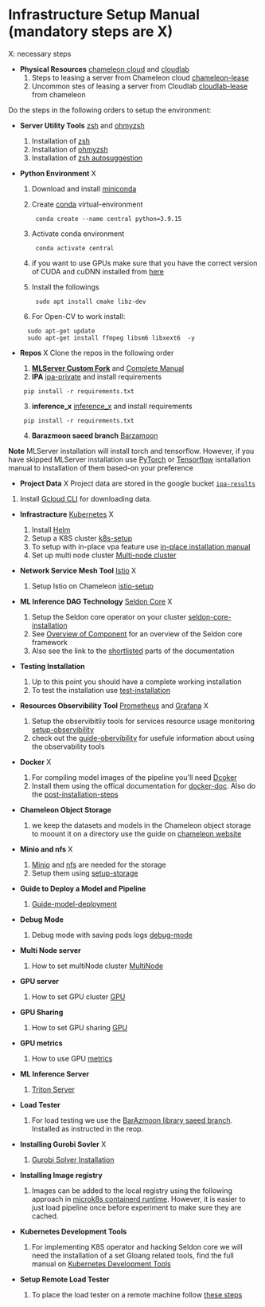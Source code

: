 # Infrastructure Setup Manual (mandatory steps are X)

X: necessary steps
* **Physical Resources** [chameleon cloud](https://www.chameleoncloud.org/) and [cloudlab](https://www.cloudlab.us/)
   1. Steps to leasing a server from Chameleon cloud [chameleon-lease](manual-installation/chameleon-lease.md)
   2. Uncommon stes of leasing a server from Cloudlab [cloudlab-lease](manual-installation/cloudlab-lease.md) from chameleon

Do the steps in the following orders to setup the environment:

* **Server Utility Tools** [zsh](https://www.zsh.org/) and [ohmyzsh](https://ohmyz.sh/)
   1. Installation of [zsh](https://github.com/ohmyzsh/ohmyzsh/wiki/Installing-ZSH)
   2. Installation of [ohmyzsh](https://github.com/ohmyzsh/ohmyzsh)
   3. Installation of [zsh autosuggestion](https://github.com/zsh-users/zsh-autosuggestions/blob/master/INSTALL.md)

* **Python Environment** X
  1. Download and install [miniconda](https://docs.conda.io/en/latest/miniconda.html)
  2. Create [conda](https://docs.conda.io/en/latest/miniconda.html) virtual-environment
     ```
      conda create --name central python=3.9.15
     ```
  3. Activate conda environment
     ```
      conda activate central
     ```
  4. if you want to use GPUs make sure that you have the correct version of CUDA and cuDNN installed from [here](https://docs.nvidia.com/deeplearning/cudnn/install-guide/index.html)

  5. Install the followings
     ```
      sudo apt install cmake libz-dev
     ```
  6. For Open-CV to work install:
    ```
      sudo apt-get update
      sudo apt-get install ffmpeg libsm6 libxext6  -y
    ```

* **Repos** X
Clone the repos in the following order

   1. [**MLServer Custom Fork**](https://github.com/saeid93/MLServer) and [Complete Manual](manual-installation/custom-mlserver.md) 
   2. **IPA** [ipa-private](https://github.com/reconfigurable-ml-pipeline/ipa-private) and install requirements
     ```
      pip install -r requirements.txt
     ```
   3. **inference_x** [inference_x](https://github.com/reconfigurable-ml-pipeline/inference_x) and install requirements
     ```
      pip install -r requirements.txt
     ```
   4. **Barazmoon saeed branch** [Barzamoon](https://github.com/reconfigurable-ml-pipeline/load_tester)

**Note** MLServer installation will install torch and tensorflow. However, if you have skipped MLServer installation use [PyTorch](https://pytorch.org/) or [Tensorflow](https://www.tensorflow.org/install/pip#virtual-environment-install) isntallation manual to installation of them based-on your preference

* **Project Data** X
Project data are stored in the google bucket [`ipa-results`](https://console.cloud.google.com/storage/browser?authuser=7&hl=en&project=kubernetes-consolidation)
1. Install [Gcloud CLI](https://cloud.google.com/sdk/docs/install) for downloading data.

* **Infrastracture** [Kubernetes](https://kubernetes.io/) X
   1. Install [Helm](https://helm.sh/docs/intro/install/)
   3. Setup a K8S cluster [k8s-setup](manual-installation/setup-chameleon-k8s.md)
   3. To setup with in-place vpa feature use [in-place installation manual](installation/in-place-installation.md)
   4. Set up multi node cluster [Multi-node cluster](https://microk8s.io/docs/clustering)

* **Network Service Mesh Tool** [Istio](https://istio.io/) X
   1. Setup Istio on Chameleon [istio-setup](manual-installation/setup-istio.md)

* **ML Inference DAG Technology** [Seldon Core](https://docs.seldon.io/projects/seldon-core/en/latest/) X
   1. Setup the Seldon core operator on your cluster [seldon-core-installation](manual-installation/setup-seldon-core-installation.md)
   2. See [Overview of Component](https://docs.seldon.io/projects/seldon-core/en/latest/workflow/overview.html#metrics-with-prometheus) for an overview of the Seldon core framework
   3. Also see the link to the [shortlisted](manual-installation/guide-seldon.md) parts of the documentation

* **Testing Installation**
   1. Up to this point you should have a complete working installation
   2. To test the installation use [test-installation](manual-installation/test_installation.md)

* **Resources Observibility Tool** [Prometheus](https://prometheus.io/) and [Grafana](https://grafana.com/) X
   1. Setup the observibitliy tools for services resource usage monitoring [setup-observibility](manual-installation/setup-prometeus-monitoring.md)
   2. check out the [guide-obervibility](manual-installation/guide-prometheus.md) for usefule information about using the observability tools

* **Docker** X
   1. For compiling model images of the pipeline you'll need [Dcoker](https://www.docker.com/)
   2. Install them using the offical documentation for [docker-doc](https://docs.docker.com/engine/install/ubuntu/). Also do the [post-installation-steps](https://docs.docker.com/engine/install/linux-postinstall/)

* **Chameleon Object Storage**
   1. we keep the datasets and models in the Chameleon object storage to moount it on a directory use the guide on [chameleon website](https://chameleoncloud.readthedocs.io/en/latest/technical/swift.html#:~:text=Chameleon%20provides%20an%20object%20store,results%20produced%20by%20your%20experiments.)

* **Minio and nfs** X
   1. [Minio](https://min.io/) and [nfs](https://en.wikipedia.org/wiki/Network_File_System) are needed for the storage
   2. Setup them using [setup-storage](manual-installation/setup-storage.md)

* **Guide to Deploy a Model and Pipeline**
   1. [Guide-model-deployment](manual-installation/guide-model-deployment.md)

* **Debug Mode**
    1. Debug mode with saving pods logs [debug-mode](manual-installation/debug-mode.md)

* **Multi Node server**
    1. How to set multiNode cluster [MultiNode](manual-installation/multi-node.md)

* **GPU server**
    1. How to set GPU cluster [GPU](manual-installation/gpu.md)

* **GPU Sharing**
    1. How to set GPU sharing [GPU](manual-installation/gpu-sharing.md)

* **GPU metrics**
   1. How to use GPU [metrics](manual-installation/gpu-metrics.md)

* **ML Inference Server**
   1. [Triton Server](https://developer.nvidia.com/nvidia-triton-inference-server)

* **Load Tester**
   1. For load testing we use the [BarAzmoon library saeed branch](https://github.com/reconfigurable-ml-pipeline/load_tester). Installed as instructed in the reop.

* **Installing Gurobi Sovler** X
   1. [Gurobi Solver Installation](manual-installation/gurobi-installation.md)

* **Installing Image registry**
   1. Images can be added to the local registry using the following approach in [microk8s containerd runtime](https://microk8s.io/docs/registry-images). However, it is easier to just load pipeline once before experiment to make sure they are cached.

* **Kubernetes Development Tools**
   1. For implementing K8S operator and hacking Seldon core we will need the installation of a set Gloang related tools, find the full manual on [Kubernetes Development Tools](manual-installation/k8s-development-tools.md)

* **Setup Remote Load Tester**
   1. To place the load tester on a remote machine follow [these steps](manual-installation/setup-remote-load-tester.md)

